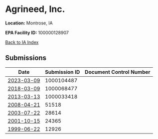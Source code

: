 # Agrineed, Inc.

**Location:** Montrose, IA

**EPA Facility ID:** 100000128907

[Back to IA Index](../../index.md)

## Submissions

| Date | Submission ID | Document Control Number |
|------|--------------|-------------------------|
| [2023-03-09](submissions/1000104487.md) | 1000104487 |  |
| [2018-03-09](submissions/1000068477.md) | 1000068477 |  |
| [2013-03-13](submissions/1000033418.md) | 1000033418 |  |
| [2008-04-21](submissions/51518.md) | 51518 |  |
| [2003-07-22](submissions/28614.md) | 28614 |  |
| [2001-10-15](submissions/24365.md) | 24365 |  |
| [1999-06-22](submissions/12926.md) | 12926 |  |
